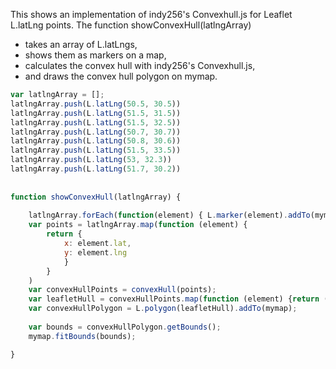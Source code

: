 This shows an implementation of indy256's Convexhull.js for Leaflet L.latLng points. 
The function showConvexHull(latlngArray) 
- takes an array of L.latLngs,
- shows them as markers on a map,
- calculates the convex hull with indy256's Convexhull.js,
- and draws the convex hull polygon on mymap.







```javascript
var latlngArray = [];
latlngArray.push(L.latLng(50.5, 30.5))
latlngArray.push(L.latLng(51.5, 31.5))
latlngArray.push(L.latLng(51.5, 32.5))
latlngArray.push(L.latLng(50.7, 30.7))
latlngArray.push(L.latLng(50.8, 30.6))
latlngArray.push(L.latLng(51.5, 33.5))
latlngArray.push(L.latLng(53, 32.3))
latlngArray.push(L.latLng(51.7, 30.2))
    
    
function showConvexHull(latlngArray) {  
    
    latlngArray.forEach(function(element) { L.marker(element).addTo(mymap)});
    var points = latlngArray.map(function (element) {
        return {
            x: element.lat,
            y: element.lng
            }
        }
    )
    var convexHullPoints = convexHull(points);
    var leafletHull = convexHullPoints.map(function (element) {return ([element.x,element.y])})
    var convexHullPolygon = L.polygon(leafletHull).addTo(mymap);
    
    var bounds = convexHullPolygon.getBounds();
    mymap.fitBounds(bounds);

}

```




